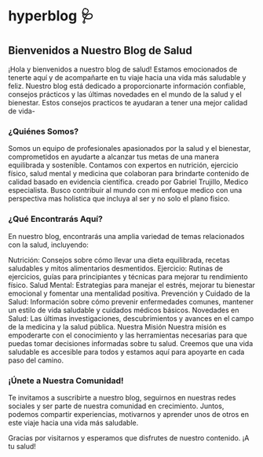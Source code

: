 # hyperblog 🩺
## **Bienvenidos a Nuestro Blog de Salud**
¡Hola y bienvenidos a nuestro blog de salud! Estamos emocionados de tenerte aquí y de acompañarte en tu viaje hacia una vida más saludable y feliz. Nuestro blog está dedicado a proporcionarte información confiable, consejos prácticos y las últimas novedades en el mundo de la salud y el bienestar.
Estos consejos practicos te ayudaran a tener una mejor calidad de vida-

### ¿Quiénes Somos?
Somos un equipo de profesionales apasionados por la salud y el bienestar, comprometidos en ayudarte a alcanzar tus metas de una manera equilibrada y sostenible. Contamos con expertos en nutrición, ejercicio físico, salud mental y medicina que colaboran para brindarte contenido de calidad basado en evidencia científica.
creado por Gabriel Trujillo, Medico especialista.
Busco contribuir al mundo con mi enfoque medico con una perspectiva mas holistica que incluya al ser y no solo el plano fisico.

### ¿Qué Encontrarás Aquí?
En nuestro blog, encontrarás una amplia variedad de temas relacionados con la salud, incluyendo:

Nutrición: Consejos sobre cómo llevar una dieta equilibrada, recetas saludables y mitos alimentarios desmentidos.
Ejercicio: Rutinas de ejercicios, guías para principiantes y técnicas para mejorar tu rendimiento físico.
Salud Mental: Estrategias para manejar el estrés, mejorar tu bienestar emocional y fomentar una mentalidad positiva.
Prevención y Cuidado de la Salud: Información sobre cómo prevenir enfermedades comunes, mantener un estilo de vida saludable y cuidados médicos básicos.
Novedades en Salud: Las últimas investigaciones, descubrimientos y avances en el campo de la medicina y la salud pública.
Nuestra Misión
Nuestra misión es empoderarte con el conocimiento y las herramientas necesarias para que puedas tomar decisiones informadas sobre tu salud. Creemos que una vida saludable es accesible para todos y estamos aquí para apoyarte en cada paso del camino.

### ¡Únete a Nuestra Comunidad!
Te invitamos a suscribirte a nuestro blog, seguirnos en nuestras redes sociales y ser parte de nuestra comunidad en crecimiento. Juntos, podemos compartir experiencias, motivarnos y aprender unos de otros en este viaje hacia una vida más saludable.

Gracias por visitarnos y esperamos que disfrutes de nuestro contenido. ¡A tu salud!
